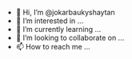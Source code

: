 - 👋 Hi, I’m @jokarbaukyshaytan
- 👀 I’m interested in ...
- 🌱 I’m currently learning ...
- 💞️ I’m looking to collaborate on ...
- 📫 How to reach me ...

<!---
jokarbaukyshaytan/jokarbaukyshaytan is a ✨ special ✨ repository because its `README.md` (this file) appears on your GitHub profile.
You can click the Preview link to take a look at your changes.
--->
